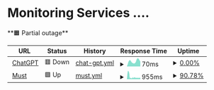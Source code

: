 # Monitoring Services ....

<!--
# [📈 Live Status](https://AzureHex.github.io/Uptime): <!--live status--> **🟧 Partial outage**

<!--
This repository contains the open-source uptime monitor and status page for [Wolf](https://AzureHex.github.io/Uptime), powered by [Upptime](https://github.com/upptime/upptime).

[![Uptime CI](https://github.com/AzureHex/Uptime/workflows/Uptime%20CI/badge.svg)](https://github.com/AzureHex/Uptime/actions?query=workflow%3A%22Uptime+CI%22)
[![Response Time CI](https://github.com/AzureHex/Uptime/workflows/Response%20Time%20CI/badge.svg)](https://github.com/AzureHex/Uptime/actions?query=workflow%3A%22Response+Time+CI%22)
[![Graphs CI](https://github.com/AzureHex/Uptime/workflows/Graphs%20CI/badge.svg)](https://github.com/AzureHex/Uptime/actions?query=workflow%3A%22Graphs+CI%22)
[![Static Site CI](https://github.com/AzureHex/Uptime/workflows/Static%20Site%20CI/badge.svg)](https://github.com/AzureHex/Uptime/actions?query=workflow%3A%22Static+Site+CI%22)
[![Summary CI](https://github.com/AzureHex/Uptime/workflows/Summary%20CI/badge.svg)](https://github.com/AzureHex/Uptime/actions?query=workflow%3A%22Summary+CI%22)

With [Upptime](https://upptime.js.org), you can get your own unlimited and free uptime monitor and status page, powered entirely by a GitHub repository. We use [Issues](https://github.com/AzureHex/Uptime/issues) as incident reports, [Actions](https://github.com/AzureHex/Uptime/actions) as uptime monitors, and [Pages](https://AzureHex.github.io/Uptime) for the status page.
-->

<!--start: status pages-->
<!-- This summary is generated by Upptime (https://github.com/upptime/upptime) -->
<!-- Do not edit this manually, your changes will be overwritten -->
<!-- prettier-ignore -->
| URL | Status | History | Response Time | Uptime |
| --- | ------ | ------- | ------------- | ------ |
| <img alt="" src="https://icons.duckduckgo.com/ip3/chatgpt.com.ico" height="13"> [ChatGPT](https://chatgpt.com/) | 🟥 Down | [chat-gpt.yml](https://github.com/AzureHex/Uptime/commits/HEAD/history/chat-gpt.yml) | <details><summary><img alt="Response time graph" src="./graphs/chat-gpt/response-time-week.png" height="20"> 70ms</summary><br><a href="https://AzureHex.github.io/Uptime/history/chat-gpt"><img alt="Response time 70" src="https://img.shields.io/endpoint?url=https%3A%2F%2Fraw.githubusercontent.com%2FAzureHex%2FUptime%2FHEAD%2Fapi%2Fchat-gpt%2Fresponse-time.json"></a><br><a href="https://AzureHex.github.io/Uptime/history/chat-gpt"><img alt="24-hour response time 70" src="https://img.shields.io/endpoint?url=https%3A%2F%2Fraw.githubusercontent.com%2FAzureHex%2FUptime%2FHEAD%2Fapi%2Fchat-gpt%2Fresponse-time-day.json"></a><br><a href="https://AzureHex.github.io/Uptime/history/chat-gpt"><img alt="7-day response time 70" src="https://img.shields.io/endpoint?url=https%3A%2F%2Fraw.githubusercontent.com%2FAzureHex%2FUptime%2FHEAD%2Fapi%2Fchat-gpt%2Fresponse-time-week.json"></a><br><a href="https://AzureHex.github.io/Uptime/history/chat-gpt"><img alt="30-day response time 70" src="https://img.shields.io/endpoint?url=https%3A%2F%2Fraw.githubusercontent.com%2FAzureHex%2FUptime%2FHEAD%2Fapi%2Fchat-gpt%2Fresponse-time-month.json"></a><br><a href="https://AzureHex.github.io/Uptime/history/chat-gpt"><img alt="1-year response time 70" src="https://img.shields.io/endpoint?url=https%3A%2F%2Fraw.githubusercontent.com%2FAzureHex%2FUptime%2FHEAD%2Fapi%2Fchat-gpt%2Fresponse-time-year.json"></a></details> | <details><summary><a href="https://AzureHex.github.io/Uptime/history/chat-gpt">0.00%</a></summary><a href="https://AzureHex.github.io/Uptime/history/chat-gpt"><img alt="All-time uptime 0.00%" src="https://img.shields.io/endpoint?url=https%3A%2F%2Fraw.githubusercontent.com%2FAzureHex%2FUptime%2FHEAD%2Fapi%2Fchat-gpt%2Fuptime.json"></a><br><a href="https://AzureHex.github.io/Uptime/history/chat-gpt"><img alt="24-hour uptime 0.00%" src="https://img.shields.io/endpoint?url=https%3A%2F%2Fraw.githubusercontent.com%2FAzureHex%2FUptime%2FHEAD%2Fapi%2Fchat-gpt%2Fuptime-day.json"></a><br><a href="https://AzureHex.github.io/Uptime/history/chat-gpt"><img alt="7-day uptime 0.00%" src="https://img.shields.io/endpoint?url=https%3A%2F%2Fraw.githubusercontent.com%2FAzureHex%2FUptime%2FHEAD%2Fapi%2Fchat-gpt%2Fuptime-week.json"></a><br><a href="https://AzureHex.github.io/Uptime/history/chat-gpt"><img alt="30-day uptime 0.00%" src="https://img.shields.io/endpoint?url=https%3A%2F%2Fraw.githubusercontent.com%2FAzureHex%2FUptime%2FHEAD%2Fapi%2Fchat-gpt%2Fuptime-month.json"></a><br><a href="https://AzureHex.github.io/Uptime/history/chat-gpt"><img alt="1-year uptime 0.00%" src="https://img.shields.io/endpoint?url=https%3A%2F%2Fraw.githubusercontent.com%2FAzureHex%2FUptime%2FHEAD%2Fapi%2Fchat-gpt%2Fuptime-year.json"></a></details>
| <img alt="" src="https://icons.duckduckgo.com/ip3/mustapp.com.ico" height="13"> [Must](https://mustapp.com/) | 🟩 Up | [must.yml](https://github.com/AzureHex/Uptime/commits/HEAD/history/must.yml) | <details><summary><img alt="Response time graph" src="./graphs/must/response-time-week.png" height="20"> 955ms</summary><br><a href="https://AzureHex.github.io/Uptime/history/must"><img alt="Response time 955" src="https://img.shields.io/endpoint?url=https%3A%2F%2Fraw.githubusercontent.com%2FAzureHex%2FUptime%2FHEAD%2Fapi%2Fmust%2Fresponse-time.json"></a><br><a href="https://AzureHex.github.io/Uptime/history/must"><img alt="24-hour response time 588" src="https://img.shields.io/endpoint?url=https%3A%2F%2Fraw.githubusercontent.com%2FAzureHex%2FUptime%2FHEAD%2Fapi%2Fmust%2Fresponse-time-day.json"></a><br><a href="https://AzureHex.github.io/Uptime/history/must"><img alt="7-day response time 955" src="https://img.shields.io/endpoint?url=https%3A%2F%2Fraw.githubusercontent.com%2FAzureHex%2FUptime%2FHEAD%2Fapi%2Fmust%2Fresponse-time-week.json"></a><br><a href="https://AzureHex.github.io/Uptime/history/must"><img alt="30-day response time 955" src="https://img.shields.io/endpoint?url=https%3A%2F%2Fraw.githubusercontent.com%2FAzureHex%2FUptime%2FHEAD%2Fapi%2Fmust%2Fresponse-time-month.json"></a><br><a href="https://AzureHex.github.io/Uptime/history/must"><img alt="1-year response time 955" src="https://img.shields.io/endpoint?url=https%3A%2F%2Fraw.githubusercontent.com%2FAzureHex%2FUptime%2FHEAD%2Fapi%2Fmust%2Fresponse-time-year.json"></a></details> | <details><summary><a href="https://AzureHex.github.io/Uptime/history/must">90.78%</a></summary><a href="https://AzureHex.github.io/Uptime/history/must"><img alt="All-time uptime 90.78%" src="https://img.shields.io/endpoint?url=https%3A%2F%2Fraw.githubusercontent.com%2FAzureHex%2FUptime%2FHEAD%2Fapi%2Fmust%2Fuptime.json"></a><br><a href="https://AzureHex.github.io/Uptime/history/must"><img alt="24-hour uptime 100.00%" src="https://img.shields.io/endpoint?url=https%3A%2F%2Fraw.githubusercontent.com%2FAzureHex%2FUptime%2FHEAD%2Fapi%2Fmust%2Fuptime-day.json"></a><br><a href="https://AzureHex.github.io/Uptime/history/must"><img alt="7-day uptime 90.78%" src="https://img.shields.io/endpoint?url=https%3A%2F%2Fraw.githubusercontent.com%2FAzureHex%2FUptime%2FHEAD%2Fapi%2Fmust%2Fuptime-week.json"></a><br><a href="https://AzureHex.github.io/Uptime/history/must"><img alt="30-day uptime 90.78%" src="https://img.shields.io/endpoint?url=https%3A%2F%2Fraw.githubusercontent.com%2FAzureHex%2FUptime%2FHEAD%2Fapi%2Fmust%2Fuptime-month.json"></a><br><a href="https://AzureHex.github.io/Uptime/history/must"><img alt="1-year uptime 90.78%" src="https://img.shields.io/endpoint?url=https%3A%2F%2Fraw.githubusercontent.com%2FAzureHex%2FUptime%2FHEAD%2Fapi%2Fmust%2Fuptime-year.json"></a></details>

<!--end: status pages-->

<!--
## 📄 License

- Powered by: [Upptime](https://github.com/upptime/upptime)
- Code: [MIT](./LICENSE) © [Anand Chowdhary](https://anandchowdhary.com), supported by [Pabio](https://pabio.com)
- Data in the `./history` directory: [Open Database License](https://opendatacommons.org/licenses/odbl/1-0/)
-->
